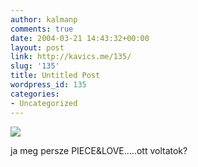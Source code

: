 ```yaml
---
author: kalmanp
comments: true
date: 2004-03-21 14:43:32+00:00
layout: post
link: http://kavics.me/135/
slug: '135'
title: Untitled Post
wordpress_id: 135
categories:
- Uncategorized
---
```


![](http://index.hu/cikkepek/0403/peace.jpg)




ja meg persze PIECE&LOVE.....ott voltatok?
